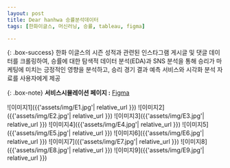 ```yaml
---
layout: post
title: Dear hanhwa 승률분석데이터
tags: [한화이글스, 머신러닝, 승률, tableau, figma]

---
```


{: .box-success}
한화 이글스의 시즌 성적과 관련된 인스타그램 게시글 및 댓글 데이터를 크롤링하여, 승률에 대한 탐색적 데이터 분석(EDA)과 SNS 분석을 통해 승리가 마케팅에 미치는 긍정적인 영향을 분석하고, 승리 경기 결과 예측 서비스와 시각화 분석 자료를 사용자에게 제공


{: .box-note}
**서비스시뮬레이션 페이지 :** [Figma](https://m.site.naver.com/1zM8z)

![이미지1]({{'assets/img/E1.jpg'| relative_url }})
![이미지2]({{'assets/img/E2.jpg'| relative_url }})
![이미지3]({{'assets/img/E3.jpg'| relative_url }})
![이미지4]({{'assets/img/E4.jpg'| relative_url }})
![이미지5]({{'assets/img/E5.jpg'| relative_url }})
![이미지6]({{'assets/img/E6.jpg'| relative_url }})
![이미지7]({{'assets/img/E7.jpg'| relative_url }})
![이미지8]({{'assets/img/E8.jpg'| relative_url }})
![이미지9]({{'assets/img/E9.jpg'| relative_url }})





<!-- **Here is some bold text**

## Here is a secondary heading

[This is a link to a different site](https://deanattali.com/) and [this is a link to a section inside this page](#local-urls).

Here's a table:

| Number | Next number | Previous number |
| :------ |:--- | :--- |
| Five | Six | Four |
| Ten | Eleven | Nine |
| Seven | Eight | Six |
| Two | Three | One |

You can use [MathJax](https://www.mathjax.org/) to write LaTeX expressions. For example:
When \\(a \ne 0\\), there are two solutions to \\(ax^2 + bx + c = 0\\) and they are $$x = {-b \pm \sqrt{b^2-4ac} \over 2a}.$$

How about a yummy crepe?

![Crepe](https://beautifuljekyll.com/assets/img/crepe.jpg)

It can also be centered!

![Crepe](https://beautifuljekyll.com/assets/img/crepe.jpg){: .mx-auto.d-block :}

Here's a code chunk:

~~~
var foo = function(x) {
  return(x + 5);
}
foo(3)
~~~

And here is the same code with syntax highlighting:

```javascript
var foo = function(x) {
  return(x + 5);
}
foo(3)
```

And here is the same code yet again but with line numbers:

{% highlight javascript linenos %}
var foo = function(x) {
  return(x + 5);
}
foo(3)
{% endhighlight %}

## Boxes
You can add notification, warning and error boxes like this:

### Notification

{: .box-note}
**Note:** This is a notification box.

### Warning

{: .box-warning}
**Warning:** This is a warning box.

### Error

{: .box-error}
**Error:** This is an error box.

## Local URLs in project sites {#local-urls}

When hosting a *project site* on GitHub Pages (for example, `https://USERNAME.github.io/MyProject`), URLs that begin with `/` and refer to local files may not work correctly due to how the root URL (`/`) is interpreted by GitHub Pages. You can read more about it [in the FAQ](https://beautifuljekyll.com/faq/#links-in-project-page). To demonstrate the issue, the following local image will be broken **if your site is a project site:**

![Crepe](/assets/img/crepe.jpg)

If the above image is broken, then you'll need to follow the instructions [in the FAQ](https://beautifuljekyll.com/faq/#links-in-project-page). Here is proof that it can be fixed:

![Crepe]({{ '/assets/img/crepe.jpg' | relative_url }}) -->
